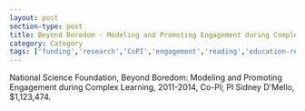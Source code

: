 ```yaml
---
layout: post
section-type: post
title: Beyond Boredom - Modeling and Promoting Engagement during Complex Learning
category: Category
tags: ['funding','research','CoPI','engagement','reading','education-research']
---
```

National Science Foundation, Beyond Boredom: Modeling and Promoting Engagement during Complex Learning, 2011-2014, Co-PI; PI Sidney D'Mello, $1,123,474. 

